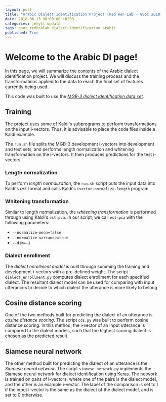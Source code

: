 ```yaml
---
layout: post
title: "Arabic Dialect Identification Project (Red Hen Lab - GSoC 2018)"
date: 2018-08-13 00:00:00 +0200
categories: jekyll update
tags: gsoc redhenlab dialect-identification arabic
published: True
---
```


# Welcome to the Arabic DI page!

In this page, we will summarize the contents of the Arabic dialect identification project. We will discuss the training process and the transformations applied to the data to reach the final set of features currently being used.

This code was built to use the *[MGB-3 dialect identification data set](https://github.com/qcri/dialectID).*

## Training

The project uses some of Kaldi's subprograms to perform transformations on the input i-vectors. Thus, it is advisable to place the code files inside a Kaldi example.

The `run.sh` file splits the MGB-3 development i-vectors into development and test sets, and performs length normalization and whitening transformation on the i-vectors. It then produces predictions for the test i-vectors.

### Length normalization

To perform *length normalization*, the `run.sh` script puts the input data into Kaldi's *ark* format and calls Kaldi's `ivector-normalize-length` program.

### Whitening transformation

Similar to length normalization, the *whitening transformation* is performed through using Kaldi's `est-pca`. In our script, we call `est-pca` with the following parameters:
- `--normalize-mean=false`
- `--normalize-variance=true`
- `--dim=-1`

### Dialect enrollment

The *dialect enrollment model* is built through summing the training and development i-vectors with a pre-defined weight. The script `dialect_enrollment.py` computes dialect enrollment for each specified dialect. The resultant dialect model can be used for comparing with input utterances to decide to which dialect the utterance is more likely to belong.

## Cosine distance scoring

One of the two methods built for predicting the dialect of an utterance is *cosine distance scoring*. The script `cds.py` was built to perform cosine distance scoring. In this method, the i-vector of an input utterance is compared to the dialect models, such that the highest scoring dialect is chosen as the predicted result.

## Siamese neural network

The other method built for predicting the dialect of an utterance is the *Siamese neural network*. The script `siamese_network.py` implements the Siamese neural network for dialect identification using [Keras](https://keras.io/). The network is trained on pairs of i-vectors, where one of the pairs is the dialect model, and the other is an example i-vector. The label of the comparison is set to 1 if the input i-vector is the same as the dialect of the dialect model, and is set to 0 otherwise.
